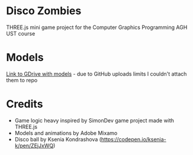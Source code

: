 # Disco Zombies
THREE.js mini game project for the Computer Graphics Programming AGH UST course

# Models
[Link to GDrive with models](https://drive.google.com/drive/folders/1ALt_cJLqaPVbxUsHe6bCnEL4xDIAKPfq?usp=drive_link) - due to GitHub uploads limits I couldn't attach them to repo

# Credits
- Game logic heavy inspired by SimonDev game project made with THREE.js 
- Models and animations by Adobe Mixamo
- Disco ball by Ksenia Kondrashova (https://codepen.io/ksenia-k/pen/ZEjJxWQ)